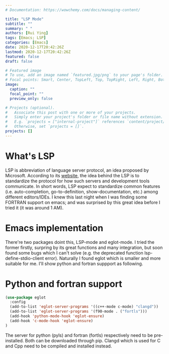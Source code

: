 ```yaml
---
# Documentation: https://wowchemy.com/docs/managing-content/

title: "LSP Mode"
subtitle: ""
summary: " "
authors: [Rui Ying]
tags: [Emacs; LSP]
categories: [Emacs]
date: 2020-12-17T20:42:26Z
lastmod: 2020-12-17T20:42:26Z
featured: false
draft: false

# Featured image
# To use, add an image named `featured.jpg/png` to your page's folder.
# Focal points: Smart, Center, TopLeft, Top, TopRight, Left, Right, BottomLeft, Bottom, BottomRight.
image:
  caption: ""
  focal_point: ""
  preview_only: false

# Projects (optional).
#   Associate this post with one or more of your projects.
#   Simply enter your project's folder or file name without extension.
#   E.g. `projects = ["internal-project"]` references `content/project/deep-learning/index.md`.
#   Otherwise, set `projects = []`.
projects: []
---
```


# What's LSP
LSP is abbreviation of language server protocol, an idea proposed by Microsoft. According to its [website](https://microsoft.github.io/language-server-protocol/), the idea behind the LSP is to standardize the protocol for how such servers and development tools communicate. In short words, LSP expect to standardize common features (i.e. auto-completion, go-to-definition, show-documentation, etc.) among different editors/IDEs. I knew this last night when I was finding some FORTRAN support on emacs; and was surprised by this great idea before I tried it (it was around 1 AM).

# Emacs implementation
There're two packages doint this, LSP-mode and eglot-mode. I tried the former firstly, surpring by its great functions and many integration, but soon found some bugs which I can't solve (e.g. the deprecated function lsp-define-stdio-client error). Naturally I found eglot which is smaller and more suitable for me. I'll show python and fortran suppport as following.

# Python and fortran support
```lisp
(use-package eglot
  :config
  (add-to-list 'eglot-server-programs '((c++-mode c-mode) "clangd")) 
  (add-to-list 'eglot-server-programs '(f90-mode . ("fortls")))
  (add-hook 'python-mode-hook 'eglot-ensure)
  (add-hook 'c-mode-hook 'eglot-ensure)
)
```
The server for python (pyls) and fortran (fortls) respectively need to be pre-installed. Both can be downloaded through pip. Clangd which is used for C and Cpp need to be compiled and installed instead.
